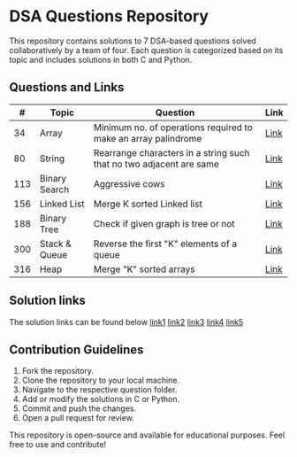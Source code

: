 
# DSA Questions Repository

This repository contains solutions to 7 DSA-based questions solved collaboratively by a team of four. Each question is categorized based on its topic and includes solutions in both C and Python.

## Questions and Links

| #   | Topic           | Question                                                | Link |
|-----|---------------|--------------------------------------------------------|------|
| 34  | Array         | Minimum no. of operations required to make an array palindrome | [Link](https://www.geeksforgeeks.org/problems/palindromic-array-1587115620/1) |
| 80  | String        | Rearrange characters in a string such that no two adjacent are same | [Link](https://www.geeksforgeeks.org/problems/rearrange-characters4649/1) |
| 113 | Binary Search | Aggressive cows                                        | [Link](https://www.spoj.com/problems/AGGRCOW/) |
| 156 | Linked List   | Merge K sorted Linked list                             | [Link](https://www.geeksforgeeks.org/problems/merge-k-sorted-linked-lists/1) |
| 188 | Binary Tree   | Check if given graph is tree or not                    | [Link](https://www.geeksforgeeks.org/check-given-graph-tree/) |
| 300 | Stack & Queue | Reverse the first "K" elements of a queue             | [Link](https://www.geeksforgeeks.org/problems/reverse-first-k-elements-of-queue/1) |
| 316 | Heap         | Merge "K" sorted arrays                                | [Link](https://www.geeksforgeeks.org/problems/merge-k-sorted-arrays/1) |


## Solution links 
The solution links can be found below 
[link1](https://drive.google.com/drive/folders/1Ed1Qz_WdZrrcIR9DUGuBFqYxWOLX0x6N)
[link2]()
[link3](https://drive.google.com/drive/folders/1Ed1Qz_WdZrrcIR9DUGuBFqYxWOLX0x6N)
[link4]()
[link5]()


## Contribution Guidelines
1. Fork the repository.
2. Clone the repository to your local machine.
3. Navigate to the respective question folder.
4. Add or modify the solutions in C or Python.
5. Commit and push the changes.
6. Open a pull request for review.


This repository is open-source and available for educational purposes. Feel free to use and contribute!
